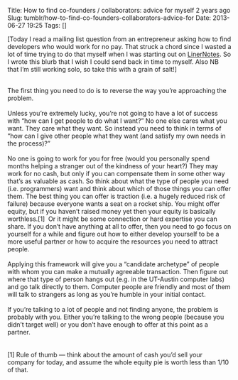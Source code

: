 Title: How to find co-founders / collaborators: advice for myself 2 years ago
Slug: tumblr/how-to-find-co-founders-collaborators-advice-for
Date: 2013-06-27 19:25
Tags: []

<p><span>[Today I read a mailing list question from an entrepreneur asking how to find developers who would work for no pay. That struck a chord since I wasted a lot of time trying to do that myself when I was starting out on <a href="http://www.linernotes.com/" target="_blank">LinerNotes</a>. So I wrote this blurb that I wish I could send back in time to myself. Also NB that I&#8217;m still working solo, so take this with a grain of salt!</span><span>]</span></p>
<p><span></span><br/><span>The first thing you need to do is to reverse the way you&#8217;re approaching the problem.</span><br/><span></span><br/><span></span><span>Unless you&#8217;re extremely lucky, y</span><span>ou&#8217;re not going to have a lot of success with &#8220;how can I get people to do what I want?&#8221; No one else cares what you want. They care what they want. So instead you need to think in terms of &#8220;how can I give other people what they want (and satisfy my own needs in the process)?&#8221;</span><br/><span></span><br/><span>No one is going to work for you for free (would you personally spend months helping a stranger out of the kindness of your heart?) They may work for no </span><span><span>cash</span>, </span><span>but only if you can compensate them in some other way that&#8217;s as valuable as cash. So think about what the type of people you need (i.e. programmers) want and think about which of those things you can offer them. The best thing you can offer is traction (i.e. a hugely reduced risk of failure) because everyone wants a seat on a rocket ship. You might offer equity, but if you haven&#8217;t raised money yet then your equity is basically worthless.[1]  Or it might be some connection or hard expertise you can share. If you don&#8217;t have anything at all to offer, then you need to go focus on yourself for a while and figure out how to either develop yourself to be a more useful partner or how to acquire the resources you need to attract people.</span><br/><span></span><br/><span>Applying this framework will give you a &#8220;candidate archetype&#8221; of people with whom you can make a mutually agreeable transaction. Then figure out where that type of person hangs out (e.g. in the UT-Austin computer labs) and go talk directly to them. Computer people are friendly and most of them will talk to strangers as long as you&#8217;re humble in your initial contact.</span><br/><span></span><br/><span>If you&#8217;re talking to a lot of people and not finding anyone, the problem is probably with you. Either you&#8217;re talking to the wrong people (because you didn&#8217;t target well) or you don&#8217;t have enough to offer at this point as a partner.</span><br/><span></span><br/><span></span><br/><span>[1] Rule of thumb &#8212; think about the amount of cash you&#8217;d sell your company for today, and assume the whole equity pie is worth less than 1/10 of that.</span></p>

